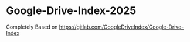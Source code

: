 # Google-Drive-Index-2025

Completely Based on https://gitlab.com/GoogleDriveIndex/Google-Drive-Index

